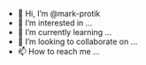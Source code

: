 - 👋 Hi, I’m @mark-protik
- 👀 I’m interested in ...
- 🌱 I’m currently learning ...
- 💞️ I’m looking to collaborate on ...
- 📫 How to reach me ...

<!---
mark-protik/mark-protik is a ✨ special ✨ repository because its `README.md` (this file) appears on your GitHub profile.
You can click the Preview link to take a look at your changes.
--->
